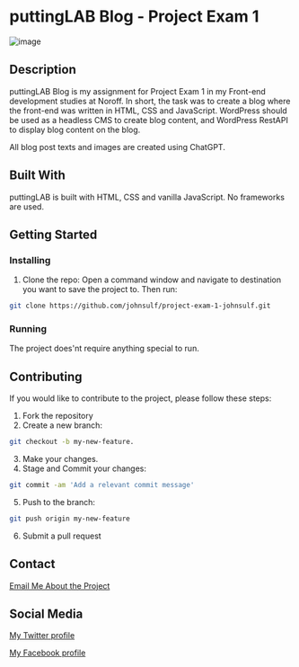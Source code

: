 # puttingLAB Blog - Project Exam 1

![image](https://erlendjohnsen.com/assets/images/puttinglab.jpg)

## Description
puttingLAB Blog is my assignment for Project Exam 1 in my Front-end development studies at Noroff.
In short, the task was to create a blog where the front-end was written in HTML, CSS and JavaScript. WordPress should be used as a headless CMS to create blog content, and WordPress RestAPI to display blog content on the blog.

All blog post texts and images are created using ChatGPT.

## Built With

puttingLAB is built with HTML, CSS and vanilla JavaScript. No frameworks are used.

## Getting Started

### Installing

1. Clone the repo:
Open a command window and navigate to destination you want to save the project to. Then run:
```bash
git clone https://github.com/johnsulf/project-exam-1-johnsulf.git
```

### Running

The project does'nt require anything special to run.

## Contributing

If you would like to contribute to the project, please follow these steps:

1. Fork the repository
2. Create a new branch:
```bash
git checkout -b my-new-feature.
```
3. Make your changes.
4. Stage and Commit your changes:
```bash
git commit -am 'Add a relevant commit message'
```
5. Push to the branch:
```bash
git push origin my-new-feature
```
6. Submit a pull request

## Contact

[Email Me About the Project](mailto:erlendjohns@gmail.com?subject=puttingLAB%20repo%20inquiry&body=Hi%20Erlend,%0A%0A)

## Social Media

[My Twitter profile](https://twitter.com/johnsulf)

[My Facebook profile](https://www.facebook.com/johnsulf)
